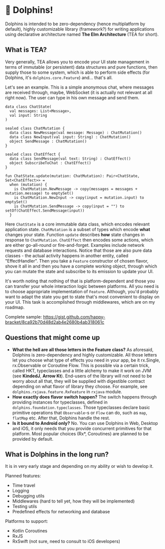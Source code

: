 # 🐬 Dolphins!
Dolphins is intended to be zero-dependency (hence multiplatform by default), highly customizable library (framework?)
for writing applications using declarative architecture named **The Elm Architecture** (TEA for short).

## What is TEA?
Very generally, TEA allows you to encode your UI state management in terms of immutable (or persistent) data structures and pure functions, then supply those to some system, which is able to perform side effects (for Dolphins, it's `dolphins.core.Feature`) and... that's all.

Let's see an example. This is a simple anonymous chat, where messages are received through, maybe, WebSocket (it is actually not relevant at all right now). The user can type in his own message and send them.
```
data class ChatState(
  val messages: List<Message>,
  val input: String
)

sealed class ChatMutation {
  data class NewMessage(val message: Message) : ChatMutation()
  data class NewInput(val input: String) : ChatMutation()
  object SendMessage : ChatMutation()
}

sealed class ChatEffect {
  data class SendMessage(val text: String) : ChatEffect()
  object SubscribeToChat : ChatEffect()
}

fun ChatState.update(mutation: ChatMutation): Pair<ChatState, Set<ChatEffect>> =
  when (mutation) {
    is ChatMutation.NewMessage -> copy(messages = messages + mutation.message) to emptySet()
    is ChatMutation.NewInput -> copy(input = mutation.input) to emptySet()
    is ChatMutation.SendMessage -> copy(input = "") to setOf(ChatEffect.SendMessage(input))
  }
```
Here `ChatState` is a core immutable data class, which encodes relevant application state. `ChatMutation` is a subset of types which encode **what** changes your state. Function `update` describes **how** state changes in response to `ChatMutation`. `ChatEffect` then encodes some actions, which are either go-all-round or fire-and-forget. Examples include network requests and database interactions. Notice that those are also pure data classes - the actual activity happens in another entity, called "EffectHandler".
Then you take a `Feature` constructor of chosen flavor, shove it all in and then you have a complete working object, through which you can mutate the state and subscribe to its emission to update your UI.

It's worth noting that nothing of that is platform-dependent and those you can transfer your whole interaction logic between platforms. All you need is to choose appropriate implementation of `Feature`. Although, you'd probably want to adapt the state you get to state that's most convenient to display on your UI. This task is accomplished through middlewares, which are on my roadmap.

Complete sample: https://gist.github.com/happy-bracket/8ca92b70d48d2ab4e2680b4ab318061c

## Questions that might come up
- **What the hell are all those letters in the Feature class?**
As aforesaid, Dolphins is zero-dependency and highly customizable. All those letters let you choose what type of effects you need in your app, be it rx.Single, rx.Observable or Coroutine Flow. This is possible via a certain trick, called HKT, typeclasses and a little
alchemy to make it work on JVM (see **KindedJ**, **Arrow Kt**). End-users of the library will not need to be worry about all that, they will be supplied with digestible contract depending on what flavor of library they choose. For example, see `dolphins.rxjava.feature.RxFeature` in `rxjava` module.
- **How exactly does flavor switch happen?**
The switch happens through providing instances for typeclasses, defined in `dolphins.foundation.typeclasses`. Those typeclasses declare basic
primitive operations that `Observable`-s or `Flow` can do, such as `map`, `flatMap` etc. After that, Dolphins handle the rest.
- **Is it bound to Android only?**
No. You can use Dolphins in Web, Desktop and iOS, it only needs that you provide concurrent primitives for that platform.
Most popular choices (Rx*, Coroutines) are planned to be provided by default.

## What is Dolphins in the long run?
It is in very early stage and depending on my ability or wish to develop it.

Planned features:
- Time travel
- Logging
- Debugging utils
- Middlewares (hard to tell yet, how they will be implemented)
- Testing utils
- Predefined effects for networking and database

Platforms to support:
- Kotlin Coroutines
- RxJS
- RxSwift (not sure, need to consult to iOS developers)
